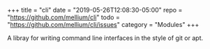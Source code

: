 +++
title    = "cli"
date     = "2019-05-26T12:08:30-05:00"
repo     = "https://github.com/mellium/cli"
todo     = "https://github.com/mellium/cli/issues"
category = "Modules"
+++

A libray for writing command line interfaces in the style of git or apt.
